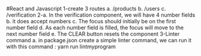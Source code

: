 #React and Javascript
1-create 3 routes
a. /products
b. /users
c. /verification
2-a. In the verification component, we will have 4 number fields
b. it does accept numbers
c. The focus should initially be on the first number field
d. As each number field is filled, the focus will move to the next number field
e. The CLEAR button resets the component
3-Linter command
a. in package.json create a simple linter command, we can run it with this command :
yarn run lintmyprogram
